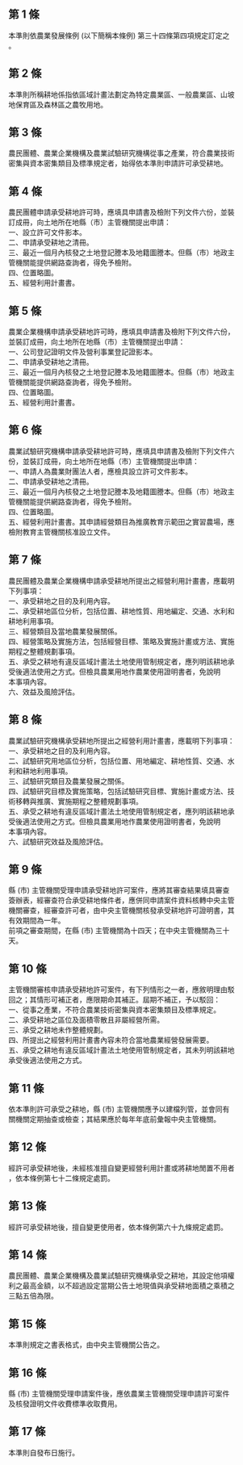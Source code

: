 第 1 條
-------
本準則依農業發展條例 (以下簡稱本條例) 第三十四條第四項規定訂定之  
。

第 2 條
-------
本準則所稱耕地係指依區域計畫法劃定為特定農業區、一般農業區、山坡  
地保育區及森林區之農牧用地。

第 3 條
-------
農民團體、農業企業機構及農業試驗研究機構從事之產業，符合農業技術  
密集與資本密集類目及標準規定者，始得依本準則申請許可承受耕地。

第 4 條
-------
農民團體申請承受耕地許可時，應填具申請書及檢附下列文件六份，並裝  
訂成冊，向土地所在地縣（市）主管機關提出申請：  
一、設立許可文件影本。  
二、申請承受耕地之清冊。  
三、最近一個月內核發之土地登記謄本及地籍圖謄本。但縣（市）地政主  
    管機關能提供網路查詢者，得免予檢附。  
四、位置略圖。  
五、經營利用計畫書。

第 5 條
-------
農業企業機構申請承受耕地許可時，應填具申請書及檢附下列文件六份，  
並裝訂成冊，向土地所在地縣（市）主管機關提出申請：  
一、公司登記證明文件及營利事業登記證影本。  
二、申請承受耕地之清冊。  
三、最近一個月內核發之土地登記謄本及地籍圖謄本。但縣（市）地政主  
    管機關能提供網路查詢者，得免予檢附。  
四、位置略圖。  
五、經營利用計畫書。

第 6 條
-------
農業試驗研究機構申請承受耕地許可時，應填具申請書及檢附下列文件六  
份，並裝訂成冊，向土地所在地縣（市）主管機關提出申請：  
一、申請人為農業財團法人者，應檢具設立許可文件影本。  
二、申請承受耕地之清冊。  
三、最近一個月內核發之土地登記謄本及地籍圖謄本。但縣（市）地政主  
    管機關能提供網路查詢者，得免予檢附。  
四、位置略圖。  
五、經營利用計畫書。其申請經營類目為推廣教育示範田之實習農場，應  
    檢附教育主管機關核准設立文件。

第 7 條
-------
農民團體及農業企業機構申請承受耕地所提出之經營利用計畫書，應載明  
下列事項：  
一、承受耕地之目的及利用內容。  
二、承受耕地區位分析，包括位置、耕地性質、用地編定、交通、水利和  
    耕地利用事項。  
三、經營類目及當地農業發展關係。  
四、經營策略及實施方法，包括經營目標、策略及實施計畫或方法、實施  
    期程之整體規劃事項。  
五、承受之耕地有違反區域計畫法土地使用管制規定者，應列明該耕地承  
    受後適法使用之方式。但檢具農業用地作農業使用證明書者，免說明  
    本事項內容。  
六、效益及風險評估。

第 8 條
-------
農業試驗研究機構承受耕地所提出之經營利用計畫書，應載明下列事項：  
一、承受耕地之目的及利用內容。  
二、試驗研究用地區位分析，包括位置、用地編定、耕地性質、交通、水  
    利和耕地利用事項。  
三、試驗研究類目及農業發展之關係。  
四、試驗研究目標及實施策略，包括試驗研究目標、實施計畫或方法、技  
    術移轉與推廣、實施期程之整體規劃事項。  
五、承受之耕地有違反區域計畫法土地使用管制規定者，應列明該耕地承  
    受後適法使用之方式。但檢具農業用地作農業使用證明書者，免說明  
    本事項內容。  
六、試驗研究效益及風險評估。

第 9 條
-------
縣 (市) 主管機關受理申請承受耕地許可案件，應將其審查結果填具審查  
簽辦表，經審查符合承受耕地條件者，應併同申請案件資料核轉中央主管  
機關審查，經審查許可者，由中央主管機關核發承受耕地許可證明書，其  
有效期間為一年。  
前項之審查期間，在縣 (市) 主管機關為十四天；在中央主管機關為三十  
天。

第 10 條
--------
主管機關審核申請承受耕地許可案件，有下列情形之一者，應敘明理由駁  
回之；其情形可補正者，應限期命其補正。屆期不補正，予以駁回：  
一、從事之產業，不符合農業技術密集與資本密集類目及標準規定。  
二、承受耕地之區位及面積零散且非屬經營所需。  
三、承受之耕地未作整體規劃。  
四、所提出之經營利用計畫書內容未符合當地農業經營發展需要。  
五、承受之耕地有違反區域計畫法土地使用管制規定者，其未列明該耕地  
    承受後適法使用之方式。

第 11 條
--------
依本準則許可承受之耕地，縣 (市) 主管機關應予以建檔列管，並會同有  
關機關定期抽查或檢查；其結果應於每年年底前彙報中央主管機關。

第 12 條
--------
經許可承受耕地後，未經核准擅自變更經營利用計畫或將耕地閒置不用者  
，依本條例第七十二條規定處罰。

第 13 條
--------
經許可承受耕地後，擅自變更使用者，依本條例第六十九條規定處罰。

第 14 條
--------
農民團體、農業企業機構及農業試驗研究機構承受之耕地，其設定他項權  
利之最高金額，以不超過設定當期公告土地現值與承受耕地面積之乘積之  
三點五倍為限。

第 15 條
--------
本準則規定之書表格式，由中央主管機關公告之。

第 16 條
--------
縣 (市) 主管機關受理申請案件後，應依農業主管機關受理申請許可案件  
及核發證明文件收費標準收取費用。

第 17 條
--------
本準則自發布日施行。

